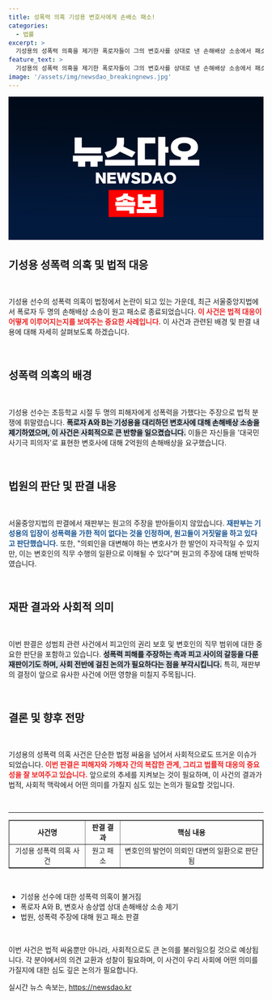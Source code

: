 ```yaml
---
title: 성폭력 의혹 기성용 변호사에게 손배소 패소!
categories:
  - 법률
excerpt: >
  기성용의 성폭력 의혹을 제기한 폭로자들이 그의 변호사를 상대로 낸 손해배상 소송에서 패소했다. 재판부는 자극적이지만 의뢰인 입장을 대변한 것이라며 원고들 주장을 기각했다.
feature_text: >
  기성용의 성폭력 의혹을 제기한 폭로자들이 그의 변호사를 상대로 낸 손해배상 소송에서 패소했다. 재판부는 자극적이지만 의뢰인 입장을 대변한 것이라며 원고들 주장을 기각했다.
image: '/assets/img/newsdao_breakingnews.jpg'
---
```


<p><img src="/assets/img/newsdao_breakingnews.jpg" alt="pcversion 속보" /></p>

<h2 data-ke-size="size26">기성용 성폭력 의혹 및 법적 대응</h2>

<p data-ke-size="size16">&nbsp;</p>

<p>기성용 선수의 성폭력 의혹이 법정에서 논란이 되고 있는 가운데, 최근 서울중앙지법에서 폭로자 두 명의 손해배상 소송이 원고 패소로 종료되었습니다. <b><span style="color: #ee2323;">이 사건은 법적 대응이 어떻게 이루어지는지를 보여주는 중요한 사례입니다.</span></b> 이 사건과 관련된 배경 및 판결 내용에 대해 자세히 살펴보도록 하겠습니다.</p>

<p data-ke-size="size16">&nbsp;</p>

<h2 data-ke-size="size26">성폭력 의혹의 배경</h2>

<p data-ke-size="size16">&nbsp;</p>

<p>기성용 선수는 초등학교 시절 두 명의 피해자에게 성폭력을 가했다는 주장으로 법적 분쟁에 휘말렸습니다. <b><span style="background-color: #21538527;">폭로자 A와 B는 기성용을 대리하던 변호사에 대해 손해배상 소송을 제기하였으며, 이 사건은 사회적으로 큰 반향을 일으켰습니다.</span></b> 이들은 자신들을 '대국민 사기극 피의자'로 표현한 변호사에 대해 2억원의 손해배상을 요구했습니다.</p>

<p data-ke-size="size16">&nbsp;</p>

<h2 data-ke-size="size26">법원의 판단 및 판결 내용</h2>

<p data-ke-size="size16">&nbsp;</p>

<p>서울중앙지법의 판결에서 재판부는 원고의 주장을 받아들이지 않았습니다. <b><span style="color: #1a5490;">재판부는 기성용의 입장이 성폭력을 가한 적이 없다는 것을 인정하며, 원고들이 거짓말을 하고 있다고 판단했습니다.</span></b> 또한, "의뢰인을 대변해야 하는 변호사가 한 발언이 자극적일 수 있지만, 이는 변호인의 직무 수행의 일환으로 이해될 수 있다"며 원고의 주장에 대해 반박하였습니다.</p>

<p data-ke-size="size16">&nbsp;</p>

<h2 data-ke-size="size26">재판 결과와 사회적 의미</h2>

<p data-ke-size="size16">&nbsp;</p>

<p>이번 판결은 성범죄 관련 사건에서 피고인의 권리 보호 및 변호인의 직무 범위에 대한 중요한 판단을 포함하고 있습니다. <b><span style="background-color: #21538527;">성폭력 피해를 주장하는 측과 피고 사이의 갈등을 다룬 재판이기도 하며, 사회 전반에 걸친 논의가 필요하다는 점을 부각시킵니다.</span></b> 특히, 재판부의 결정이 앞으로 유사한 사건에 어떤 영향을 미칠지 주목됩니다.</p>

<p data-ke-size="size16">&nbsp;</p>

<h2 data-ke-size="size26">결론 및 향후 전망</h2>

<p data-ke-size="size16">&nbsp;</p>

<p>기성용의 성폭력 의혹 사건은 단순한 법정 싸움을 넘어서 사회적으로도 뜨거운 이슈가 되었습니다. <b><span style="color: #ee2323;">이번 판결은 피해자와 가해자 간의 복잡한 관계, 그리고 법률적 대응의 중요성을 잘 보여주고 있습니다.</span></b> 앞으로의 추세를 지켜보는 것이 필요하며, 이 사건의 결과가 법적, 사회적 맥락에서 어떤 의미를 가질지 심도 있는 논의가 필요할 것입니다.</p>

<p data-ke-size="size16">&nbsp;</p>

<hr>

<table style="width: 100%; border-collapse: collapse;" border="1">
  <tbody>
    <tr>
      <td style="text-align: center; height: 17px;"><b>사건명</b></td>
      <td style="text-align: center; height: 17px;"><b>판결 결과</b></td>
      <td style="text-align: center; height: 17px;"><b>핵심 내용</b></td>
    </tr>
    <tr>
      <td style="text-align: center; height: 17px;">기성용 성폭력 의혹 사건</td>
      <td style="text-align: center; height: 17px;">원고 패소</td>
      <td style="text-align: center; height: 17px;">변호인의 발언이 의뢰인 대변의 일환으로 판단됨</td>
    </tr>
  </tbody>
</table>

<p data-ke-size="size16">&nbsp;</p>

<ul>
  <li>기성용 선수에 대한 성폭력 의혹이 불거짐</li>
  <li>폭로자 A와 B, 변호사 송상엽 상대 손해배상 소송 제기</li>
  <li>법원, 성폭력 주장에 대해 원고 패소 판결</li>
</ul> 

<p data-ke-size="size16">&nbsp;</p> 

<p>이번 사건은 법적 싸움뿐만 아니라, 사회적으로도 큰 논의를 불러일으킬 것으로 예상됩니다. 각 분야에서의 의견 교환과 성찰이 필요하며, 이 사건이 우리 사회에 어떤 의미를 가질지에 대한 심도 깊은 논의가 필요합니다.</p>
실시간 뉴스 속보는, <a href="https://newsdao.kr" rel="dofollow">https://newsdao.kr</a>


